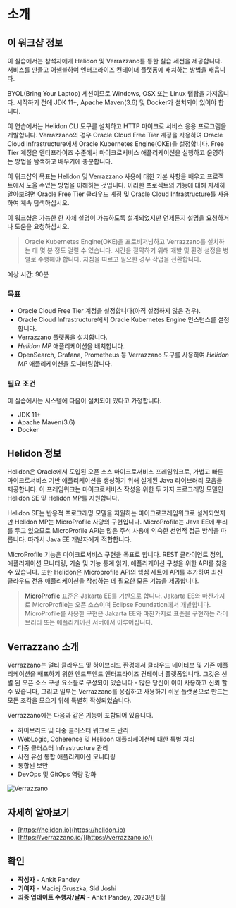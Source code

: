 # 소개

## 이 워크샵 정보

이 실습에서는 참석자에게 Helidon 및 Verrazzano를 통한 실습 세션을 제공합니다. 서비스를 만들고 어셈블하여 엔터프라이즈 컨테이너 플랫폼에 배치하는 방법을 배웁니다.

BYOL(Bring Your Laptop) 세션이므로 Windows, OSX 또는 Linux 랩탑을 가져옵니다. 시작하기 전에 JDK 11+, Apache Maven(3.6) 및 Docker가 설치되어 있어야 합니다.

이 연습에서는 Helidon CLI 도구를 설치하고 HTTP 마이크로 서비스 응용 프로그램을 개발합니다. Verrazzano의 경우 Oracle Cloud Free Tier 계정을 사용하여 Oracle Cloud Infrastructure에서 Oracle Kubernetes Engine(OKE)을 설정합니다. Free Tier 계정은 엔터프라이즈 수준에서 마이크로서비스 애플리케이션을 실행하고 운영하는 방법을 탐색하고 배우기에 충분합니다.

이 워크샵의 목표는 Helidon 및 Verrazzano 사용에 대한 기본 사항을 배우고 프로젝트에서 도울 수있는 방법을 이해하는 것입니다. 이러한 프로젝트의 기능에 대해 자세히 알아보려면 Oracle Free Tier 클라우드 계정 및 Oracle Cloud Infrastructure를 사용하여 계속 탐색하십시오.

이 워크샵은 가능한 한 자체 설명이 가능하도록 설계되었지만 언제든지 설명을 요청하거나 도움을 요청하십시오.

> Oracle Kubernetes Engine(OKE)을 프로비저닝하고 Verrazzano를 설치하는 데 몇 분 정도 걸릴 수 있습니다. 시간을 절약하기 위해 개발 및 환경 설정을 병렬로 수행해야 합니다. 지침을 따르고 필요한 경우 작업을 전환합니다.

예상 시간: 90분

### 목표

*   Oracle Cloud Free Tier 계정을 설정합니다(아직 설정하지 않은 경우).
*   Oracle Cloud Infrastructure에서 Oracle Kubernetes Engine 인스턴스를 설정합니다.
*   Verrazzano 플랫폼을 설치합니다.
*   _Helidon MP_ 애플리케이션을 배치합니다.
*   OpenSearch, Grafana, Prometheus 등 Verrazzano 도구를 사용하여 _Helidon MP_ 애플리케이션을 모니터링합니다.

### 필요 조건

이 실습에서는 시스템에 다음이 설치되어 있다고 가정합니다.

*   JDK 11+
*   Apache Maven(3.6)
*   Docker

## Helidon 정보

Helidon은 Oracle에서 도입된 오픈 소스 마이크로서비스 프레임워크로, 가볍고 빠른 마이크로서비스 기반 애플리케이션을 생성하기 위해 설계된 Java 라이브러리 모음을 제공합니다. 이 프레임워크는 마이크로서비스 작성을 위한 두 가지 프로그래밍 모델인 Helidon SE 및 Helidon MP를 지원합니다.

Helidon SE는 반응적 프로그래밍 모델을 지원하는 마이크로프레임워크로 설계되었지만 Helidon MP는 MicroProfile 사양의 구현입니다. MicroProfile는 Java EE에 뿌리를 두고 있으므로 MicroProfile API는 많은 주석 사용에 익숙한 선언적 접근 방식을 따릅니다. 따라서 Java EE 개발자에게 적합합니다.

MicroProfile 기능은 마이크로서비스 구현을 목표로 합니다. REST 클라이언트 정의, 애플리케이션 모니터링, 기술 및 기능 통계 읽기, 애플리케이션 구성을 위한 API를 찾을 수 있습니다. 또한 Helidon은 Microprofile API의 핵심 세트에 API를 추가하여 최신 클라우드 전용 애플리케이션을 작성하는 데 필요한 모든 기능을 제공합니다.

> [MicroProfile](https://microprofile.io/) 표준은 Jakarta EE를 기반으로 합니다. Jakarta EE와 마찬가지로 MicroProfile는 오픈 소스이며 Eclipse Foundation에서 개발합니다. MicroProfile를 사용한 구현은 Jakarta EE와 마찬가지로 표준을 구현하는 라이브러리 또는 애플리케이션 서버에서 이루어집니다.

## Verrazzano 소개

Verrazzano는 멀티 클라우드 및 하이브리드 환경에서 클라우드 네이티브 및 기존 애플리케이션을 배포하기 위한 엔드투엔드 엔터프라이즈 컨테이너 플랫폼입니다. 그것은 선별 된 오픈 소스 구성 요소들로 구성되어 있습니다 - 많은 당신이 이미 사용하고 신뢰 할 수 있습니다, 그리고 일부는 Verrazzano를 응집하고 사용하기 쉬운 플랫폼으로 만드는 모든 조각을 모으기 위해 특별히 작성되었습니다.

Verrazzano에는 다음과 같은 기능이 포함되어 있습니다.

*   하이브리드 및 다중 클러스터 워크로드 관리
*   WebLogic, Coherence 및 Helidon 애플리케이션에 대한 특별 처리
*   다중 클러스터 Infrastructure 관리
*   사전 유선 통합 애플리케이션 모니터링
*   통합된 보안
*   DevOps 및 GitOps 역량 강화

![Verrazzano ](images/verrazzano.png)

## 자세히 알아보기

*   [https://helidon.io](https://helidon.io)
*   [https://verrazzano.io/](https://verrazzano.io/)

## 확인

*   **작성자** - Ankit Pandey
*   **기여자** - Maciej Gruszka, Sid Joshi
*   **최종 업데이트 수행자/날짜** - Ankit Pandey, 2023년 8월
